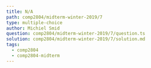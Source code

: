 ```yaml
---
title: N/A
path: comp2804/midterm-winter-2019/7
type: multiple-choice
author: Michiel Smid
question: comp2804/midterm-winter-2019/7/question.ts
solution: comp2804/midterm-winter-2019/7/solution.md
tags:
  - comp2804
  - comp2804-midterm
---
```


